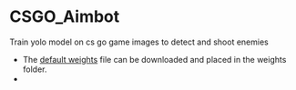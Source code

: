 # CSGO_Aimbot
Train yolo model on cs go game images to detect and shoot enemies

* The [default weights](https://pjreddie.com/media/files/darknet53.conv.74) file can be downloaded
and placed in the weights folder.
* 
